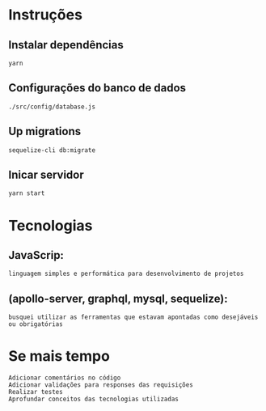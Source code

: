 #  Instruções

##  Instalar dependências
	yarn

##  Configurações do banco de dados
	./src/config/database.js

## Up migrations
	sequelize-cli db:migrate

## Inicar servidor
	yarn start 

#  Tecnologias

##  JavaScrip: 
	linguagem simples e performática para desenvolvimento de projetos
##  (apollo-server, graphql, mysql, sequelize): 
	busquei utilizar as ferramentas que estavam apontadas como desejáveis ou obrigatórias

#  Se mais tempo

	Adicionar comentários no código
	Adicionar validações para responses das requisições
	Realizar testes
	Aprofundar conceitos das tecnologias utilizadas
